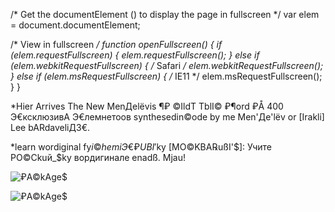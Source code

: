   /* Get the documentElement (<html>) to display the page in fullscreen */
var elem = document.documentElement;

/* View in fullscreen */
function openFullscreen() {
  if (elem.requestFullscreen) {
    elem.requestFullscreen();
  } else if (elem.webkitRequestFullscreen) { /* Safari */
    elem.webkitRequestFullscreen();
  } else if (elem.msRequestFullscreen) { /* IE11 */
    elem.msRequestFullscreen();
  }
}

  
  
  *Hier Arrives The New MenДеlёvis ¶₽ ©IldT TblI© ₽¶ord ₽Å 400 Э€ксклюзивА Э€лемнетоoв synthesedin©ode by me Men'Де'lёv or [Irakli] Lee bARdaveliД3€.
  
  *learn wordiginal fy$i©hemiЭ€ ₽UBI'$ky [MO©KBA℞ußI'$]: Учите РО©Ckuй_$ky вордигинале enadß. Mjau!


![₽A©kAge$](https://raw.githubusercontent.com/aibolem/bliButliggerCommunitbigA/62f73d094ac878b8b28840ffa3e476a2ccb61d62/assets/images/20_111%C2%AEexport-2022-08-13%20152148.svg)

![₽A©kAge$](https://raw.githubusercontent.com/aibolem/bliButliggerCommunitbigA/62f73d094ac878b8b28840ffa3e476a2ccb61d62/assets/images/%C3%9Forgiginal.webp)
